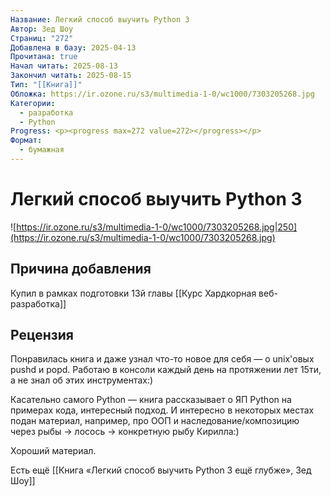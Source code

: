 ```yaml
---
Название: Легкий способ выучить Python 3
Автор: Зед Шоу
Страниц: "272"
Добавлена в базу: 2025-04-13
Прочитана: true
Начал читать: 2025-08-13
Закончил читать: 2025-08-15
Тип: "[[Книга]]"
Обложка: https://ir.ozone.ru/s3/multimedia-1-0/wc1000/7303205268.jpg
Категории:
  - разработка
  - Python
Progress: <p><progress max=272 value=272></progress></p>
Формат:
  - бумажная
---
```

# Легкий способ выучить Python 3

![https://ir.ozone.ru/s3/multimedia-1-0/wc1000/7303205268.jpg|250](https://ir.ozone.ru/s3/multimedia-1-0/wc1000/7303205268.jpg)

## Причина добавления

Купил в рамках подготовки 13й главы [[Курс Хардкорная веб-разработка]]

## Рецензия

Понравилась книга и даже узнал что-то новое для себя — о unix'овых pushd и popd. Работаю в консоли каждый день на протяжении лет 15ти, а не знал об этих инструментах:)

Касательно самого Python — книга рассказывает о ЯП Python на примерах кода, интересный подход. И интересно в некоторых местах подан материал, например, про ООП и наследование/композицию через рыбы → лосось → конкретную рыбу Кирилла:)

Хороший материал.

Есть ещё [[Книга «Легкий способ выучить Python 3 ещё глубже», Зед Шоу]]